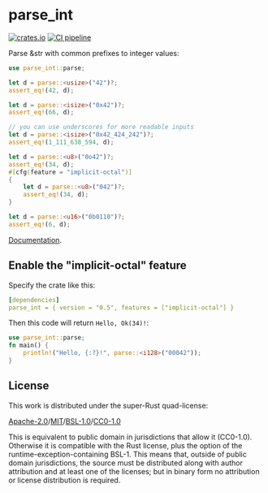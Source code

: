 # parse_int

[![crates.io](https://img.shields.io/crates/v/parse_int?logo=rust)](https://crates.io/crates/parse_int/)
[![CI pipeline](https://gitlab.com/dns2utf8/parse_int/badges/master/pipeline.svg)](https://gitlab.com/dns2utf8/parse_int/)

Parse &str with common prefixes to integer values:

```rust
use parse_int::parse;

let d = parse::<usize>("42")?;
assert_eq!(42, d);

let d = parse::<isize>("0x42")?;
assert_eq!(66, d);

// you can use underscores for more readable inputs
let d = parse::<isize>("0x42_424_242")?;
assert_eq!(1_111_638_594, d);

let d = parse::<u8>("0o42")?;
assert_eq!(34, d);
#[cfg(feature = "implicit-octal")]
{
    let d = parse::<u8>("042")?;
    assert_eq!(34, d);
}

let d = parse::<u16>("0b0110")?;
assert_eq!(6, d);
```

[Documentation](https://docs.rs/parse_int).

## Enable the "implicit-octal" feature

Specify the crate like this:

```yaml
[dependencies]
parse_int = { version = "0.5", features = ["implicit-octal"] }
```

Then this code will return `Hello, Ok(34)!`:

```rust
use parse_int::parse;
fn main() {
    println!("Hello, {:?}!", parse::<i128>("00042"));
}
```

## License

This work is distributed under the super-Rust quad-license:

[Apache-2.0]/[MIT]/[BSL-1.0]/[CC0-1.0]

This is equivalent to public domain in jurisdictions that allow it (CC0-1.0).
Otherwise it is compatible with the Rust license, plus the option of the
runtime-exception-containing BSL-1. This means that, outside of public domain
jurisdictions, the source must be distributed along with author attribution and
at least one of the licenses; but in binary form no attribution or license
distribution is required.

[Apache-2.0]: https://opensource.org/licenses/Apache-2.0
[MIT]: https://www.opensource.org/licenses/MIT
[BSL-1.0]: https://opensource.org/licenses/BSL-1.0
[CC0-1.0]: https://creativecommons.org/publicdomain/zero/1.0

